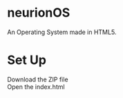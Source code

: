 # neurionOS
An Operating System made in HTML5.

# Set Up
Download the ZIP file
<br>
Open the index.html
